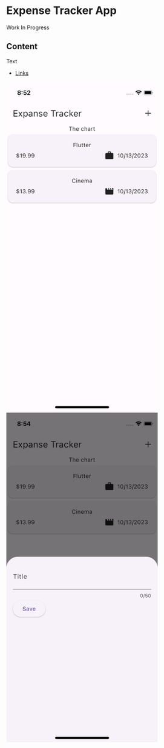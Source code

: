 # Expense Tracker App

Work In Progress

## Content

Text

- [Links](link)

<div>
  <img src="assets/images/screens/aa_screen.png" alt="Screen A" width="400" />
  <img src="assets/images/screens/bb_screen.png" alt="Screen B" width="400" />

</div>